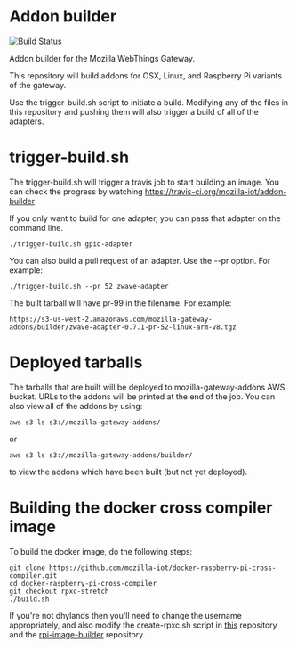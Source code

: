 # Addon builder

[![Build Status](https://travis-ci.org/mozilla-iot/addon-builder.svg?branch=master)](https://travis-ci.org/mozilla-iot/addon-builder)

Addon builder for the Mozilla WebThings Gateway.

This repository will build addons for OSX, Linux, and Raspberry Pi variants
of the gateway.

Use the trigger-build.sh script to initiate a build. Modifying
any of the files in this repository and pushing them will also
trigger a build of all of the adapters.

# trigger-build.sh

The trigger-build.sh will trigger a travis job to start
building an image. You can check the progress by watching
https://travis-ci.org/mozilla-iot/addon-builder

If you only want to build for one adapter, you can pass that adapter on
the command line.
```
./trigger-build.sh gpio-adapter
```

You can also build a pull request of an adapter. Use the --pr option. For example:
```
./trigger-build.sh --pr 52 zwave-adapter
```
The built tarball will have pr-99 in the filename. For example:
```
https://s3-us-west-2.amazonaws.com/mozilla-gateway-addons/builder/zwave-adapter-0.7.1-pr-52-linux-arm-v8.tgz
```

# Deployed tarballs

The tarballs that are built will be deployed to mozilla-gateway-addons AWS bucket.
URLs to the addons will be printed at the end of the job. You can
also view all of the addons by using:
```
aws s3 ls s3://mozilla-gateway-addons/
```
or
```
aws s3 ls s3://mozilla-gateway-addons/builder/
```
to view the addons which have been built (but not yet deployed).

# Building the docker cross compiler image

To build the docker image, do the following steps:
```
git clone https://github.com/mozilla-iot/docker-raspberry-pi-cross-compiler.git
cd docker-raspberry-pi-cross-compiler
git checkout rpxc-stretch
./build.sh
```
If you're not dhylands then you'll need to change the username appropriately,
and also modify the create-rpxc.sh script in
[this](https://github.com/mozilla-iot/addon-builder/blob/master/create-rpxc.sh)
repository and the
[rpi-image-builder](https://github.com/mozilla-iot/rpi-image-builder/blob/master/create-rpxc.sh)
repository.
